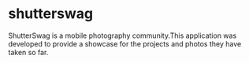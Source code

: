 # shutterswag
ShutterSwag is a mobile photography community.This application was developed to provide a showcase for the projects and photos they have taken so far.
